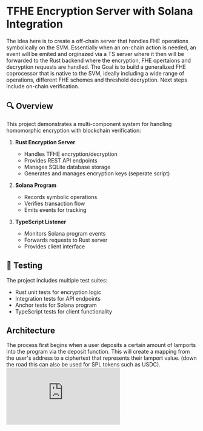 # TFHE Encryption Server with Solana Integration

The idea here is to create a off-chain server that handles FHE operations symbolically on the SVM. Essentially when an on-chain action is needed, an event will be emited and orginazed via a TS server where it then will be forwarded to the Rust backend where the encryption, FHE opertaions and decryption requests are handled. The Goal is to build a generalized FHE coprocessor that is native to the SVM, ideally including a wide range of operations, different FHE schemes and threshold decryption. Next steps include on-chain verification. 

## 🔍 Overview

This project demonstrates a multi-component system for handling homomorphic encryption with blockchain verification:

1. **Rust Encryption Server**
   - Handles TFHE encryption/decryption
   - Provides REST API endpoints
   - Manages SQLite database storage
   - Generates and manages encryption keys (seperate script)

2. **Solana Program**
   - Records symbolic operations
   - Verifies transaction flow
   - Emits events for tracking

3. **TypeScript Listener**
   - Monitors Solana program events
   - Forwards requests to Rust server
   - Provides client interface

## 🧪 Testing

The project includes multiple test suites: 
- Rust unit tests for encryption logic
- Integration tests for API endpoints
- Anchor tests for Solana program
- TypeScript tests for client functionality

## Architecture 

The process first begins when a user deposits a certain amount of lamports into the program via the deposit function. This will create a mapping from the user's address to a ciphertext that represents their lamport value. (down the road this can also be used for SPL tokens such as USDC). 
![naughty.drawio.pdf](https://github.com/user-attachments/files/19120696/naughty.drawio.pdf)




